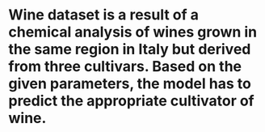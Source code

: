 # Wine dataset is a result of a chemical analysis of wines grown in the same region in Italy but derived from three cultivars. Based on the given parameters, the model has to predict the appropriate cultivator of wine.
